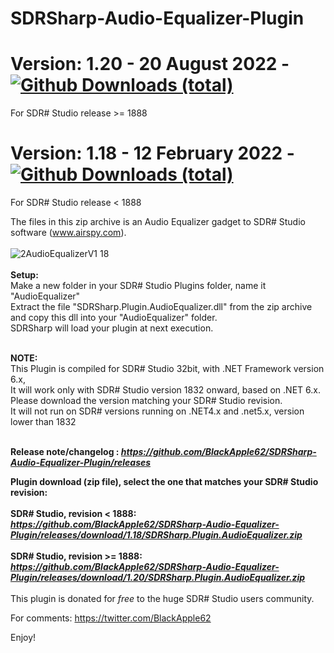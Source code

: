 # SDRSharp-Audio-Equalizer-Plugin

# Version: 1.20 - 20 August 2022 - [![Github Downloads (total)](https://img.shields.io/github/downloads/BlackApple62/SDRSharp-Audio-Equalizer-Plugin/1.20/total.svg)]()
For SDR# Studio release >= 1888
<br>
# Version: 1.18 - 12 February 2022 - [![Github Downloads (total)](https://img.shields.io/github/downloads/BlackApple62/SDRSharp-Audio-Equalizer-Plugin/1.18/total.svg)]()
For SDR# Studio release < 1888
<br>

The files in this zip archive is an Audio Equalizer gadget to SDR# Studio software (www.airspy.com).<br><br>
![2AudioEqualizerV1 18](https://user-images.githubusercontent.com/47506878/153706481-a1a6a944-0880-46b1-af55-3d41178b6061.png)<br><br>
**Setup:**<br>Make a new folder in your SDR# Studio Plugins folder, name it "AudioEqualizer"<br>Extract the file "SDRSharp.Plugin.AudioEqualizer.dll" from the zip archive and copy this dll into your "AudioEqualizer" folder.<br>
SDRSharp will load your plugin at next execution.<br><br>

**NOTE:**
<br>
This Plugin is compiled for SDR# Studio 32bit, with .NET Framework version 6.x,
<br>It will work only with SDR# Studio version 1832 onward, based on .NET 6.x. Please download the version matching your SDR# Studio revision.
<br>It will not run on SDR# versions running on .NET4.x and .net5.x, version lower than 1832 <br><br>

**Release note/changelog : _https://github.com/BlackApple62/SDRSharp-Audio-Equalizer-Plugin/releases_**

**Plugin download (zip file), select the one that matches your SDR# Studio revision:**
<br><br>
**SDR# Studio, revision < 1888:  _https://github.com/BlackApple62/SDRSharp-Audio-Equalizer-Plugin/releases/download/1.18/SDRSharp.Plugin.AudioEqualizer.zip_**
<br><br>
**SDR# Studio, revision >= 1888: _https://github.com/BlackApple62/SDRSharp-Audio-Equalizer-Plugin/releases/download/1.20/SDRSharp.Plugin.AudioEqualizer.zip_**
<br><br>
This plugin is donated for *free* to the huge SDR# Studio users community.<br>

For comments: https://twitter.com/BlackApple62

Enjoy!
